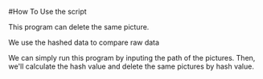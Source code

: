 #How To Use the script

This program can delete the same picture.

We use the hashed data to compare raw data

We can simply run this program by inputing the path of the pictures.
Then, we'll calculate the hash value and delete the same pictures by hash value.


